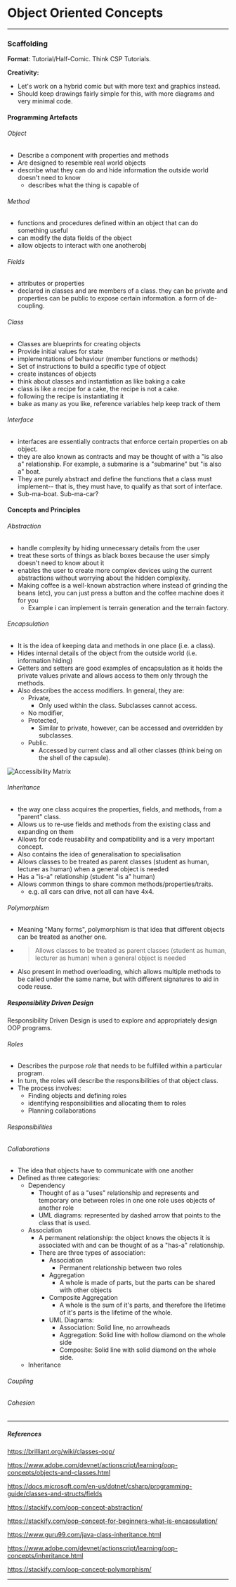 # Object Oriented Concepts

---

### Scaffolding

**Format**: Tutorial/Half-Comic. Think CSP Tutorials.

**Creativity:** 

* Let's work on a hybrid comic but with more text and graphics instead.
* Should keep drawings fairly simple for this, with more diagrams and very minimal code.

#### Programming Artefacts

###### Object

- Describe a component with properties and methods
- Are designed to resemble real world objects
- describe what they can do and hide information the outside world doesn't need to know
  - describes what the thing is capable of

###### Method

* functions and procedures defined within an object that can do something useful
* can modify the data fields of the object
* allow objects to interact with one anotherobj

###### Fields

* attributes or properties
* declared in classes and are members of a class. they can be private and properties can be public to expose certain information. a form of de-coupling.

###### Class

* Classes are blueprints for creating objects
* Provide initial values for state
* implementations of behaviour (member functions or methods)
* Set of instructions to build a specific type of object
* create instances of objects
* think about classes and instantiation as like baking a cake
* class is like a recipe for a cake, the recipe is not a cake.
* following the recipe is instantiating it
* bake as many as you like, reference variables help keep track of them

###### Interface

* interfaces are essentially contracts that enforce certain properties on ab object.
* they are also known as contracts and may be thought of with a "is also a" relationship. For example, a submarine is a "submarine" but "is also a" boat. 
* They are purely abstract and define the functions that a class must implement-- that is, they must have, to qualify as that sort of interface.
* Sub-ma-boat. Sub-ma-car?

#### Concepts and Principles

###### Abstraction

* handle complexity by hiding unnecessary details from the user
* treat these sorts of things as black boxes because the user simply doesn't need to know about it
* enables the user to create more complex devices using the current abstractions without worrying about the hidden complexity.
* Making coffee is a well-known abstraction where instead of grinding the beans (etc), you can just press a button and the coffee machine does it for you
  * Example i can implement is terrain generation and the terrain factory.

###### Encapsulation

* It is the idea of keeping data and methods in one place (i.e. a class).
* Hides internal details of the object from the outside world (i.e. information hiding)
* Getters and setters are good examples of encapsulation as it holds the private values private and allows access to them only through the methods. 
* Also describes the access modifiers. In general, they are:
  * Private,
    * Only used within the class. Subclasses cannot access.
  * No modifier,
  * Protected,
    * Similar to private, however, can be accessed and overridden by subclasses.
  * Public.
    * Accessed by current class and all other classes (think being on the shell of the capsule).

![Accessibility Matrix](https://stackify.com/wp-content/uploads/2017/11/word-image-20.png)

###### Inheritance

* the way one class acquires the properties, fields, and methods, from a "parent" class. 
* Allows us to re-use fields and methods from the existing class and expanding on them
* Allows for code reusability and compatibility and is a very important concept.
* Also contains the idea of generalisation to specialisation
* Allows classes to be treated as parent classes (student as human, lecturer as human) when a general object is needed
* Has a "is-a" relationship (student "is a" human)
* Allows common things to share common methods/properties/traits.
  * e.g. all cars can drive, not all can have 4x4.

###### Polymorphism

* Meaning "Many forms", polymorphism is that idea that different objects can be treated as another one. 

* > Allows classes to be treated as parent classes (student as human, lecturer as human) when a general object is needed 

* Also present in method overloading, which allows multiple methods to be called under the same name, but with different signatures to aid in code reuse.



##### Responsibility Driven Design

Responsibility Driven Design is used to explore and appropriately design OOP programs. 

###### Roles

* Describes the purpose *role* that needs to be fulfilled within a particular program. 
* In turn, the roles will describe the responsibilities of that object class.
* The process involves:
  * Finding objects and defining roles
  * identifying responsibilities and allocating them to roles
  * Planning collaborations

###### Responsibilities

###### Collaborations

* The idea that objects have to communicate with one another
* Defined as three categories:
  * Dependency
    * Thought of as a "uses" relationship and represents and temporary one between roles in one one role uses objects of another role
    * UML diagrams: represented by dashed arrow that points to the class that is used.
  * Association
    * A permanent relationship: the object knows the objects it is associated with and can be thought of as a "has-a" relationship.
    * There are three types of association:
      * Association
        * Permanent relationship between two roles
      * Aggregation
        * A whole is made of parts, but the parts can be shared with other objects
      * Composite Aggregation
        * A whole is the sum of it's parts, and therefore the lifetime of it's parts is the lifetime of the whole.
      * UML Diagrams:
        * Association: Solid line, no arrowheads
        * Aggregation: Solid line with hollow diamond on the whole side
        * Composite: Solid line with solid diamond on the whole side.
  * Inheritance

###### Coupling

###### Cohesion

###### 

---

##### References

https://brilliant.org/wiki/classes-oop/  

https://www.adobe.com/devnet/actionscript/learning/oop-concepts/objects-and-classes.html

https://docs.microsoft.com/en-us/dotnet/csharp/programming-guide/classes-and-structs/fields

https://stackify.com/oop-concept-abstraction/ 

https://stackify.com/oop-concept-for-beginners-what-is-encapsulation/

https://www.guru99.com/java-class-inheritance.html 

https://www.adobe.com/devnet/actionscript/learning/oop-concepts/inheritance.html

https://stackify.com/oop-concept-polymorphism/

---

